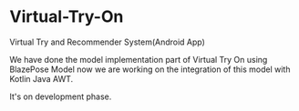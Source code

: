 # Virtual-Try-On
Virtual Try and Recommender System(Android App)

We have done the model implementation part of Virtual Try On using BlazePose Model now we are working on the integration of this model with Kotlin Java AWT.

It's on development phase.


